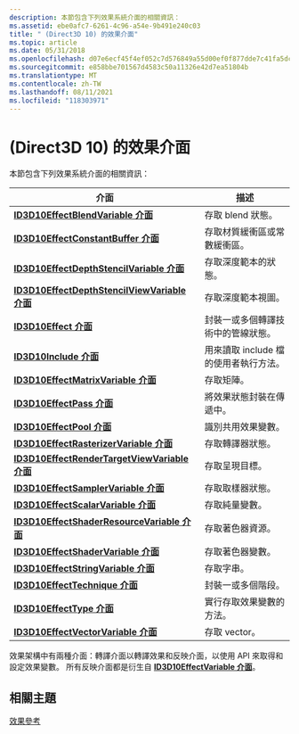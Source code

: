```yaml
---
description: 本節包含下列效果系統介面的相關資訊：
ms.assetid: ebe0afc7-6261-4c96-a54e-9b491e240c03
title: " (Direct3D 10) 的效果介面"
ms.topic: article
ms.date: 05/31/2018
ms.openlocfilehash: d07e6ecf45f4ef052c7d576849a55d00ef0f877dde7c41fa5dc80b7592761325
ms.sourcegitcommit: e858bbe701567d4583c50a11326e42d7ea51804b
ms.translationtype: MT
ms.contentlocale: zh-TW
ms.lasthandoff: 08/11/2021
ms.locfileid: "118303971"
---
```

# <a name="effect-interfaces-direct3d-10"></a> (Direct3D 10) 的效果介面

本節包含下列效果系統介面的相關資訊：



| 介面                                                                                     | 描述                                                      |
|------------------------------------------------------------------------------------------------|------------------------------------------------------------------|
| [**ID3D10EffectBlendVariable 介面**](/windows/desktop/api/D3D10Effect/nn-d3d10effect-id3d10effectblendvariable)                       | 存取 blend 狀態。                                            |
| [**ID3D10EffectConstantBuffer 介面**](/windows/desktop/api/D3D10Effect/nn-d3d10effect-id3d10effectconstantbuffer)                     | 存取材質緩衝區或常數緩衝區。                  |
| [**ID3D10EffectDepthStencilVariable 介面**](/windows/desktop/api/D3D10Effect/nn-d3d10effect-id3d10effectdepthstencilvariable)         | 存取深度範本的狀態。                                    |
| [**ID3D10EffectDepthStencilViewVariable 介面**](/windows/desktop/api/D3D10Effect/nn-d3d10effect-id3d10effectdepthstencilviewvariable) | 存取深度範本視圖。                                   |
| [**ID3D10Effect 介面**](/windows/desktop/api/D3D10Effect/nn-d3d10effect-id3d10effect)                                                 | 封裝一或多個轉譯技術中的管線狀態。 |
| [**ID3D10Include 介面**](/previous-versions/windows/desktop/legacy/bb173775(v=vs.85))                                               | 用來讀取 include 檔的使用者執行方法。              |
| [**ID3D10EffectMatrixVariable 介面**](/windows/desktop/api/D3D10Effect/nn-d3d10effect-id3d10effectmatrixvariable)                     | 存取矩陣。                                               |
| [**ID3D10EffectPass 介面**](/windows/desktop/api/D3D10Effect/nn-d3d10effect-id3d10effectpass)                                         | 將效果狀態封裝在傳遞中。                             |
| [**ID3D10EffectPool 介面**](/windows/desktop/api/D3D10Effect/nn-d3d10effect-id3d10effectpool)                                         | 識別共用效果變數。                              |
| [**ID3D10EffectRasterizerVariable 介面**](/windows/desktop/api/D3D10Effect/nn-d3d10effect-id3d10effectrasterizervariable)             | 存取轉譯器狀態。                                       |
| [**ID3D10EffectRenderTargetViewVariable 介面**](/windows/desktop/api/D3D10Effect/nn-d3d10effect-id3d10effectrendertargetviewvariable) | 存取呈現目標。                                        |
| [**ID3D10EffectSamplerVariable 介面**](/windows/desktop/api/D3D10Effect/nn-d3d10effect-id3d10effectsamplervariable)                   | 存取取樣器狀態。                                          |
| [**ID3D10EffectScalarVariable 介面**](/windows/desktop/api/D3D10Effect/nn-d3d10effect-id3d10effectscalarvariable)                     | 存取純量變數。                                      |
| [**ID3D10EffectShaderResourceVariable 介面**](/windows/desktop/api/D3D10Effect/nn-d3d10effect-id3d10effectshaderresourcevariable)     | 存取著色器資源。                                      |
| [**ID3D10EffectShaderVariable 介面**](/windows/desktop/api/D3D10Effect/nn-d3d10effect-id3d10effectshadervariable)                     | 存取著色器變數。                                      |
| [**ID3D10EffectStringVariable 介面**](/windows/desktop/api/D3D10Effect/nn-d3d10effect-id3d10effectstringvariable)                     | 存取字串。                                               |
| [**ID3D10EffectTechnique 介面**](/windows/desktop/api/D3D10Effect/nn-d3d10effect-id3d10effecttechnique)                               | 封裝一或多個階段。                                 |
| [**ID3D10EffectType 介面**](/windows/desktop/api/D3D10Effect/nn-d3d10effect-id3d10effecttype)                                         | 實行存取效果變數的方法。               |
| [**ID3D10EffectVectorVariable 介面**](/windows/desktop/api/D3D10Effect/nn-d3d10effect-id3d10effectvectorvariable)                     | 存取 vector。                                               |



 

效果架構中有兩種介面：轉譯介面以轉譯效果和反映介面，以使用 API 來取得和設定效果變數。 所有反映介面都是衍生自 [**ID3D10EffectVariable 介面**](/windows/desktop/api/D3D10Effect/nn-d3d10effect-id3d10effectvariable)。

## <a name="related-topics"></a>相關主題

<dl> <dt>

[效果參考](d3d10-graphics-reference-effect.md)
</dt> </dl>

 

 
